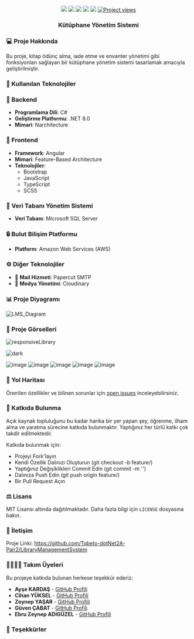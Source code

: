 




<p align="center">
</p>
<p align="center">
  <a href="https://github.com/Tobeto-dotNet2A-Pair2/LibraryManagementSystem/graphs/contributors"><img src="https://img.shields.io/github/contributors/Tobeto-dotNet2A-Pair2/LibraryManagementSystem.svg?style=for-the-badge"></a>
  <a href="https://github.com/Tobeto-dotNet2A-Pair2/LibraryManagementSystem/network/members"><img src="https://img.shields.io/github/forks/Tobeto-dotNet2A-Pair2/LibraryManagementSystem.svg?style=for-the-badge"></a>
  <a href="https://github.com/Tobeto-dotNet2A-Pair2/LibraryManagementSystem/stargazers"><img src="https://img.shields.io/github/stars/Tobeto-dotNet2A-Pair2/LibraryManagementSystem.svg?style=for-the-badge"></a>
  <a href="https://github.com/Tobeto-dotNet2A-Pair2/LibraryManagementSystem/issues"><img src="https://img.shields.io/github/issues/Tobeto-dotNet2A-Pair2/LibraryManagementSystem.svg?style=for-the-badge"></a>
  <a href="https://github.com/Tobeto-dotNet2A-Pair2/LibraryManagementSystem/blob/master/LICENSE"><img src="https://img.shields.io/github/license/Tobeto-dotNet2A-Pair2/LibraryManagementSystem.svg?style=for-the-badge"></a>
  <a href="https://github.com/Tobeto-dotNet2A-Pair2/LibraryManagementSystem.git"> <img src="https://komarev.com/ghpvc/?username=Tobeto-dotNet2A-Pair2&label=Project%20views&color=0e75b6&style=for-the-badge" alt="Project views" /> </a>
</p>
<p align="center">
 <h3 align="center">Kütüphane Yönetim Sistemi</h1>
  <p align="center">

### 💻 Proje Hakkında
Bu proje, kitap ödünç alma, iade etme ve envanter yönetimi gibi fonksiyonları sağlayan bir kütüphane yönetim sistemi tasarlamak amacıyla geliştirilmiştir.

### 🧰 Kullanılan Teknolojiler

### 🔧 Backend
- **Programlama Dili**: C#
- **Geliştirme Platformu**: .NET 8.0
- **Mimari**: Narchitecture

### 🔧 Frontend
- **Framework**: Angular
- **Mimari**: Feature-Based Architecture
- **Teknolojiler**: 
  - Bootstrap
  - JavaScript
  - TypeScript
  - SCSS

### 💼 Veri Tabanı Yönetim Sistemi
- **Veri Tabanı**: Microsoft SQL Server

### 🔒 Bulut Bilişim Platformu
- **Platform**: Amazon Web Services (AWS)

### ⚙️ Diğer Teknolojiler
- 📩 **Mail Hizmeti**: Papercut SMTP
- 📸 **Medya Yönetimi**: Cloudinary

### 📊 Proje Diyagramı
![LMS_Diagram](https://github.com/Tobeto-dotNet2A-Pair2/LibraryManagementSystem/assets/116646963/05500231-bcb4-4083-a4f5-af4434c2e6b6)


### 📸 Proje Görselleri 


![responsiveLibrary](https://github.com/Tobeto-dotNet2A-Pair2/LibraryManagementSystem/assets/91956970/fd2c6ae2-1957-4196-a9fe-6db06c0c7434)


![dark](https://github.com/Tobeto-dotNet2A-Pair2/LibraryManagementSystem/assets/91956970/7146139d-6695-4e4e-8fee-a856d5b75c65)


![image](https://github.com/Tobeto-dotNet2A-Pair2/LibraryManagementSystem/assets/133245392/b8040efd-35d8-4fed-acbd-690d113ef18f)
![image](https://github.com/Tobeto-dotNet2A-Pair2/LibraryManagementSystem/assets/133245392/22dbd99a-3287-42a6-afe5-dca93202b0d8)
![image](https://github.com/Tobeto-dotNet2A-Pair2/LibraryManagementSystem/assets/133245392/17dc48d0-08a7-4961-a7d4-65f604d5c9bb)
![image](https://github.com/Tobeto-dotNet2A-Pair2/LibraryManagementSystem/assets/133245392/78982900-05a5-40fc-8f57-b026f81795f6)
![image](https://github.com/Tobeto-dotNet2A-Pair2/LibraryManagementSystem/assets/133245392/43816360-234f-4a73-8c23-d1a63fe7a774)




  
### 🚧 Yol Haritası
Önerilen özellikler ve bilinen sorunlar için [open issues](https://github.com/Tobeto-dotNet2A-Pair2/LibraryManagementSystem/issues) inceleyebilirsiniz.

### 🤝 Katkıda Bulunma
Açık kaynak topluluğunu bu kadar harika bir yer yapan şey, öğrenme, ilham alma ve yaratma sürecine katkıda bulunmaktır. Yaptığınız her türlü katkı çok takdir edilmektedir.

Katkıda bulunmak için:

- Projeyi Fork'layın
- Kendi Özellik Dalınızı Oluşturun (git checkout -b feature/<AmazingFeature>)
- Yaptığınız Değişiklikleri Commit Edin (git commit -m '')
- Dalınıza Push Edin (git push origin feature/<AmazingFeature>)
- Bir Pull Request Açın


### ⚖️ Lisans
MIT Lisansı altında dağıtılmaktadır. Daha fazla bilgi için `LICENSE` dosyasına bakın.

### 📧 İletişim

Proje Linki: https://github.com/Tobeto-dotNet2A-Pair2/LibraryManagementSystem

### 👩‍💻👨‍💻 Takım Üyeleri

Bu projeye katkıda bulunan herkese teşekkür ederiz:

- **Ayşe KARDAŞ** - [GitHub Profili](https://github.com/aysekardas)
- **Cihan YÜKSEL** - [GitHub Profili](https://github.com/ycihan0)
- **Zeynep YAŞAR** - [GitHub Profili](https://github.com/yasarzeynep)
- **Güven ÇABAT** - [GitHub Profili](https://github.com/fakepokeball)
- **Ebru Zeynep ADIGÜZEL** - [GitHub Profili](https://github.com/ebruadiguzel)
  
### 🙏 Teşekkürler




